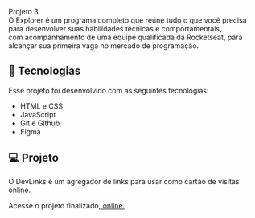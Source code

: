 Projeto 3<br>
O Explorer é um programa completo que reúne tudo o que você precisa para desenvolver suas habilidades técnicas e comportamentais,<br> com acompanhamento de uma equipe qualificada da Rocketseat, para alcançar sua primeira vaga no mercado de programação.


## 🚀 Tecnologias

Esse projeto foi desenvolvido com as seguintes tecnologias:

- HTML e CSS
- JavaScript
- Git e Github
- Figma

## 💻 Projeto

O DevLinks é um agregador de links para usar como cartão de visitas online.

Acesse o projeto finalizado,<a href="https://KelmeCoder.github.io/Projeto-3-RocketSeat" target="blank"> online.</a>
